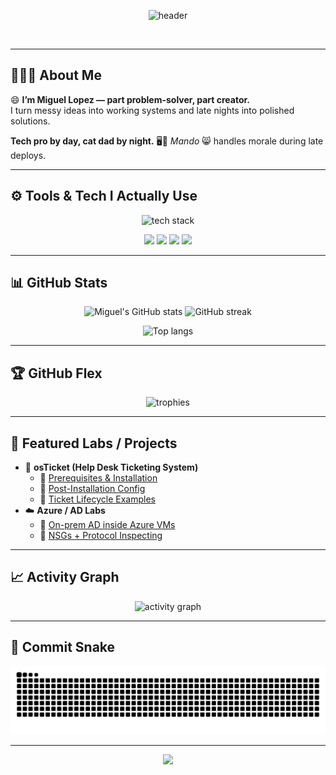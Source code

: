 <!-- Animated Header Bar -->
<p align="center">
  <img src="https://capsule-render.vercel.app/api?type=rect&color=0f172a&height=70&section=header&text=Miguel%20Lopez&fontColor=ffffff&fontSize=32&fontAlign=50&fontAlignY=35" alt="header" />
</p>

<!-- Typing Intro -->
<p align="center">
  <img
    src="https://readme-typing-svg.demolab.com?font=Fira+Code&size=26&duration=2800&pause=900&color=36BCF7&center=true&vCenter=true&width=820&lines=Hey%2C+I'm+Miguel+Lopez+👋;Part+problem-solver%2C+part+creator+💡;Turning+messy+ideas+into+polished+solutions+💻;Tech+pro+by+day%2C+cat+dad+by+night+🐾"
    alt=""
  />
</p>

---

## 👨🏻‍💻 About Me

😄 **I’m Miguel Lopez — part problem-solver, part creator.**  
I turn messy ideas into working systems and late nights into polished solutions.

**Tech pro by day, cat dad by night.** 🖥️🐾 *Mando* 😸 handles morale during late deploys.

---

## ⚙️ Tools & Tech I Actually Use
<p align="center">
  <img src="https://skillicons.dev/icons?i=aws,azure,linux,python,js,ts,react,git,github,docker,mysql,postgres,vscode&perline=8" alt="tech stack" />
</p>

<p align="center">
  <img src="https://img.shields.io/badge/OS-MacOS-0f172a?style=flat&logo=apple&logoColor=white" />
  <img src="https://img.shields.io/badge/Editor-VSCode-0f766e?style=flat&logo=visualstudiocode&logoColor=white" />
  <img src="https://img.shields.io/badge/Cloud-Azure%20%7C%20AWS-2563eb?style=flat&logo=cloud&logoColor=white" />
  <img src="https://img.shields.io/badge/Cat%20Supervisor-Mando-f97316?style=flat" />
</p>

---

## 📊 GitHub Stats
<p align="center">
  <img height="165" src="https://github-readme-stats.vercel.app/api?username=MLopezTech&show_icons=true&theme=tokyonight&hide_border=true&bg_color=00000000" alt="Miguel's GitHub stats" />
  <img height="165" src="https://github-readme-streak-stats.herokuapp.com/?user=MLopezTech&theme=tokyonight&hide_border=true&background=00000000" alt="GitHub streak" />
</p>

<p align="center">
  <img height="160" src="https://github-readme-stats.vercel.app/api/top-langs/?username=MLopezTech&layout=compact&theme=tokyonight&hide_border=true&bg_color=00000000" alt="Top langs" />
</p>

---

## 🏆 GitHub Flex
<p align="center">
  <img src="https://github-profile-trophy.vercel.app/?username=MLopezTech&theme=algolia&no-frame=true&no-bg=true&row=1&column=7" alt="trophies" />
</p>

---

## 🚀 Featured Labs / Projects
- 📝 **osTicket (Help Desk Ticketing System)**
  - 🔗 [Prerequisites & Installation](https://github.com/MLopezTech/osticket-prereqs)
  - 🔗 [Post-Installation Config](https://github.com/MLopezTech/post-install-config)
  - 🔗 [Ticket Lifecycle Examples](https://github.com/MLopezTech/ticket-lifecycle)
- ☁️ **Azure / AD Labs**
  - 🔗 [On-prem AD inside Azure VMs](https://github.com/MLopezTech/configure-ad)
  - 🔗 [NSGs + Protocol Inspecting](https://github.com/MLopezTech/azure-network-protocols)

---

## 📈 Activity Graph
<p align="center">
  <img src="https://github-readme-activity-graph.vercel.app/graph?username=MLopezTech&theme=tokyo-night&hide_border=true" alt="activity graph" />
</p>

---

## 🐍 Commit Snake
<p align="center">
  <img src="https://github.com/MLopezTech/MLopezTech/blob/output/github-contribution-grid-snake.svg" alt="snake animation" />
</p>

---

<!-- Footer Wave -->
<p align="center">
  <img src="https://capsule-render.vercel.app/api?type=waving&height=110&color=36BCF7&section=footer" />
</p>
